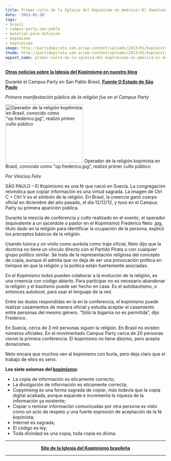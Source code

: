 ```yaml
---
title: Primer culto de la Iglesia del Kopimismo en América!-El download como religión
date: '2013-01-30'
tags:
- brasil
- campus-party-san-pablo
- material-para-difusion
- kopimismo
- koptimismo
image: http://partidopirata.com.ar/wp-content/uploads/2013/01/kopimista01.jpg
thumb: http://partidopirata.com.ar/wp-content/uploads/2013/01/kopimista01-150x150.jpg
wppost_name: primer-culto-de-la-iglesia-del-koptimismo-en-america-el-download-como-religion
---
```


<strong><a href="http://partidopirata.com.ar/2693/el-intercambio-de-archivos-es-una-religion-reconocida-en-suecia">Otras noticias sobre la Iglesia del Kopimismo en nuestro blog</a></strong>

Durante el Campus Party en San Pablo Brasil, <strong><a href="http://blogs.estadao.com.br/link/o-download-como-religiao/" target="_blank">Fuente O Estado de São Paulo</a></strong>

<em>Primera manifestación pública de la religión fue en el Campus Party</em>

<a href="http://partidopirata.com.ar/wp-content/uploads/2013/01/kopimista01.jpg"><img class=" wp-image-8340 " alt="Operador de la religión koptimista en Brasil, conocido como &quot;op.frederico.jpg&quot;, realizó primer culto público" src="http://partidopirata.com.ar/wp-content/uploads/2013/01/kopimista01.jpg" width="244" height="183" /></a> Operador de la religión kopimista en Brasil, conocido como "op.frederico.jpg", realizó primer culto público


<em>Por Vinicius Felix
</em>

SÃO PAULO – El Kopimismo es una fé que nació en Suecia. La congregación reivindica que copiar información es una virtud sagrada. La imagen de Ctrl C + Ctrl V es el símbolo de la religión. En Brasil, la creencia ganó cuerpo oficial en diciembre del año pasado, el día 12/12/12, y tuvo en el Campus Party su primera aparición pública.

Durante la mezcla de conferencia y culto realizado en el evento, el operador (equivalente a un sacerdote o pastor en el Kopimismo) Frederico Neto .jpg, título dado en la religión para identificar la ocupación de la persona, explicó los preceptos básicos de la religión.

Usando túnica y un vinilo como auréola como traje oficial, Neto dijo que la doctrina no tiene un vínculo directo con el Partido Pirata o con cualquier grupo político similar. Se trata de la representación religiosa del concepto de copia, aunque él admita que no deja de ser una provocación política en tiempos en que la religión y la política están fuertemente asociadas.

En el Kopimismo todos pueden colaborar a la evolución de la religión, es una creencia con código abierto. Para participar no es necesario abandonar la religión y el bautismo puede ser hecho en casa. Es el autobautismo, o entonces autoboot, para usar el lenguaje de la red.

Entre las dudas respondidas en la en la conferencia, el kopimismo puede realizar casamientos de manera oficial y estudia aceptar el casamiento entre personas del mesmo género. “Sólo la bigamia no es permitida”, dijo Frederico.

En Suecia, cerca de 3 mil personas siguen la religión. En Brasil no existen números oficiales. En el movimentado Campus Party cerca de 20 personas vieron la primera conferencia. El kopimismo no tiene díezmo, pero acepta donaciones.

Neto encara que muchos ven al kopimismo con burla, pero deja claro que el trabajo de ellos es serio.

<strong>Los siete axiomas del <a href="http://kopimismo.net/o-que-e-o-kopimismo/" target="_blank">kopimismo</a>:
</strong><strong></strong>
<ul>
	<li>La copia de información es eticamente correcto;</li>
	<li>La divulgación de información es eticamente correcta;</li>
	<li>Copymixing es una forma sagrada de copiar, más todavía que la copia digital acabada, porque expande e incrementa la riqueza de la información ya existente;</li>
	<li>Copiar o remixar información comunicadas por otra persona es visto como un acto de respeto y una fuerte expresión de aceptación de la fé kopimista;</li>
	<li>Internet es sagrada;</li>
	<li>El código es ley;</li>
	<li>Toda divindad es una copia, toda copia es divina.</li>
</ul>

<hr />
<p style="text-align: center;"><strong><a href="http://kopimismo.net/" target="_blank">Site de la Iglesia del Kopimismo brasileña</a></strong></p>


<hr />
